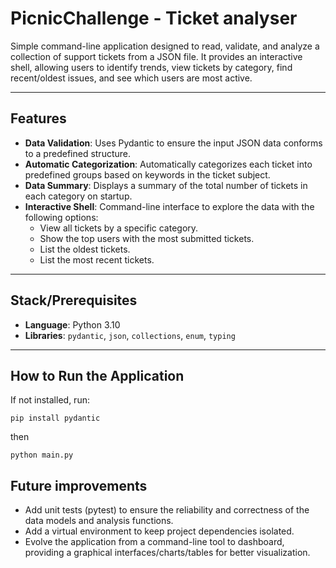 # PicnicChallenge - Ticket analyser

Simple command-line application designed to read, validate, and analyze a collection of support tickets from a JSON file. It provides an interactive shell, allowing users to identify trends, view tickets by category, find recent/oldest issues, and see which users are most active.

-----

## Features

  * **Data Validation**: Uses Pydantic to ensure the input JSON data conforms to a predefined structure.
  * **Automatic Categorization**: Automatically categorizes each ticket into predefined groups based on keywords in the ticket subject.
  * **Data Summary**: Displays a summary of the total number of tickets in each category on startup.
  * **Interactive Shell**: Command-line interface to explore the data with the following options:
      * View all tickets by a specific category.
      * Show the top users with the most submitted tickets.
      * List the oldest tickets.
      * List the most recent tickets.

-----

## Stack/Prerequisites

  * **Language**: Python 3.10
  * **Libraries**: `pydantic`, `json`, `collections`, `enum`, `typing`

-----

## How to Run the Application

If not installed, run:
```shell
pip install pydantic
```
then

```shell
python main.py
```

## Future improvements
* Add unit tests (pytest) to ensure the reliability and correctness of the data models and analysis functions.
* Add a virtual environment to keep project dependencies isolated.
* Evolve the application from a command-line tool to dashboard, providing a graphical interfaces/charts/tables for better visualization.
